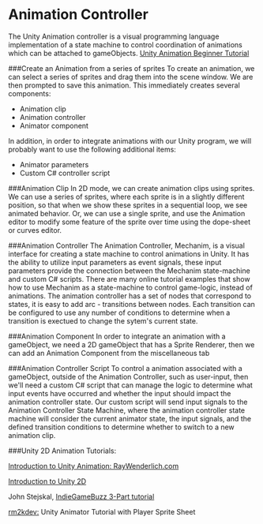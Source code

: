 # Animation Controller
The Unity Animation controller is a visual programming language implementation of a state machine to control coordination of animations which can be attached to gameObjects. [Unity Animation Beginner Tutorial](https://unity3d.com/learn/tutorials/modules/beginner/live-training-archive/animate-anything)


###Create an Animation from a series of sprites
To create an animation, we can select a series of sprites and drag them into the scene window.  We are then prompted to save this animation.  This immediately creates several components:

* Animation clip
* Animation controller
* Animator component


In addition, in order to integrate animations with our Unity program, we will probably want to use the following additional items:
  
*  Animator parameters
*  Custom C# controller script

###Animation Clip
In 2D mode, we can create animation clips using sprites.  We can use a series of sprites, where each sprite is in a slightly different position, so that when we show these sprites in a sequential loop, we see animated behavior.  Or, we can use a single sprite, and use the Animation editor to modify some feature of the sprite over time using the dope-sheet or curves editor.

###Animation Controller
The Animation Controller, Mechanim, is a visual interface for creating a state machine to control animations in Unity.  It has the ability to utilize input parameters as event signals, these input parameters provide the connection between the Mechanim state-machine and custom C# scripts.  There are many online tutorial examples that show how to use Mechanim as a state-machine to control game-logic, instead of animations.  The animation controller has a set of nodes that correspond to states, it is easy to add arc - transitions between nodes. Each transition can be configured to use any number of conditions to determine when a transition is exectued to change the sytem's current state.  

###Animation Component
In order to integrate an animation with a gameObject, we need a 2D gameObject that has a Sprite Renderer, then we can add an Animation Component from the miscellaneous tab

###Animation Controller Script
To control a animation associated with a gameObject, outside of the Animation Controller, such as user-input, then we'll need a custom C# script that can manage the logic to determine what input events have occurred and whether the input should impact the animation controller state.  Our custom script will send input signals to the Animation Controller State Machine, where the animation controller state machine will consider the current animator state, the input signals, and the defined transition conditions to determine whether to switch to a new animation clip.  

###Unity 2D Animation Tutorials:

[Introduction to Unity Animation: RayWenderlich.com ](https://www.raywenderlich.com/116652/introduction-unity-animation-system)

[Introduction to Unity 2D](https://www.raywenderlich.com/115688/introduction-unity-2d)

 John Stejskal, [IndieGameBuzz 3-Part tutorial](http://indiegamebuzz.com/create-2d-sprite-based-animation-states-in-unity3d/)
 
[rm2kdev:](https://www.youtube.com/watch?v=TU6wflRqT5Q) Unity Animator Tutorial  with Player Sprite Sheet

